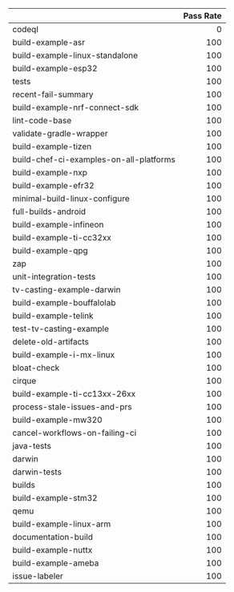 |                                         |   Pass Rate |
|:----------------------------------------|------------:|
| codeql                                  |           0 |
| build-example-asr                       |         100 |
| build-example-linux-standalone          |         100 |
| build-example-esp32                     |         100 |
| tests                                   |         100 |
| recent-fail-summary                     |         100 |
| build-example-nrf-connect-sdk           |         100 |
| lint-code-base                          |         100 |
| validate-gradle-wrapper                 |         100 |
| build-example-tizen                     |         100 |
| build-chef-ci-examples-on-all-platforms |         100 |
| build-example-nxp                       |         100 |
| build-example-efr32                     |         100 |
| minimal-build-linux-configure           |         100 |
| full-builds-android                     |         100 |
| build-example-infineon                  |         100 |
| build-example-ti-cc32xx                 |         100 |
| build-example-qpg                       |         100 |
| zap                                     |         100 |
| unit-integration-tests                  |         100 |
| tv-casting-example-darwin               |         100 |
| build-example-bouffalolab               |         100 |
| build-example-telink                    |         100 |
| test-tv-casting-example                 |         100 |
| delete-old-artifacts                    |         100 |
| build-example-i-mx-linux                |         100 |
| bloat-check                             |         100 |
| cirque                                  |         100 |
| build-example-ti-cc13xx-26xx            |         100 |
| process-stale-issues-and-prs            |         100 |
| build-example-mw320                     |         100 |
| cancel-workflows-on-failing-ci          |         100 |
| java-tests                              |         100 |
| darwin                                  |         100 |
| darwin-tests                            |         100 |
| builds                                  |         100 |
| build-example-stm32                     |         100 |
| qemu                                    |         100 |
| build-example-linux-arm                 |         100 |
| documentation-build                     |         100 |
| build-example-nuttx                     |         100 |
| build-example-ameba                     |         100 |
| issue-labeler                           |         100 |